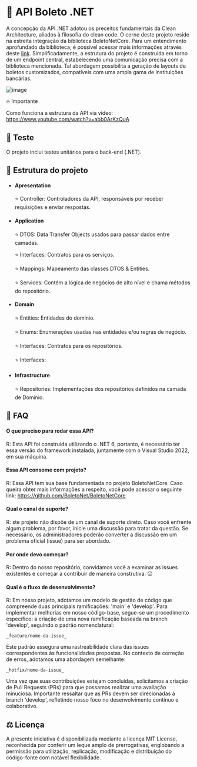 
# 💸 API Boleto .NET

A concepção da API .NET adotou os preceitos fundamentais da Clean Architecture, aliados à filosofia do clean code.
O cerne deste projeto reside na estreita integração da biblioteca BoletoNetCore. Para um entendimento aprofundado da biblioteca, é possível acessar mais informações através deste [link](https://github.com/BoletoNet/BoletoNetCore). Simplificadamente, a estrutura do projeto é construída em torno de um endpoint central, estabelecendo uma comunicação precisa com a biblioteca mencionada. Tal abordagem possibilita a geração de layouts de boletos customizados, compatíveis com uma ampla gama de instituições bancárias.

![image](https://github.com/POS-NET/BoletoAPI/assets/99252640/7c9e722c-5620-4220-a646-070bd8f96f21)

🔥 Importante

Como funciona a estrutura da API via vídeo: https://www.youtube.com/watch?v=abb0ArKzQuA

## 🧪 Teste

O projeto inclui testes unitários para o back-end (.NET).


## 📁 Estrutura do projeto
- #### Apresentation  

  ⭐ Controller: Controladores da API, responsáveis por receber requisições e enviar respostas.

- #### Application

  ⭐ DTOS: Data Transfer Objects usados para passar dados entre camadas.
  
  ⭐ Interfaces: Contratos para os serviços.
         
  ⭐ Mappings: Mapeamento das classes DTOS & Entities.
   
  ⭐ Services: Contém a lógica de negócios de alto nível e chama métodos do repositório.

- #### Domain
   ⭐ Entities: Entidades do domínio.
     
   ⭐ Enums: Enumerações usadas nas entidades e/ou regras de negócio.

   ⭐ Interfaces: Contratos para os repositórios.

   ⭐ Interfaces:

- #### Infrastructure
    ⭐ Repositories: Implementações dos repositórios definidos na camada de Domínio.

## 🤔 FAQ

#### O que preciso para rodar essa API?
R: Esta API foi construída utilizando o .NET 6, portanto, é necessário ter essa versão do framework instalada, juntamente com o Visual Studio 2022, em sua máquina.

#### Essa API consome com projeto?
R: Essa API tem sua base fundamentada no projeto BoletoNetCore. Caso queira obter mais informações a respeito, você pode acessar o seguinte link: https://github.com/BoletoNet/BoletoNetCore

#### Qual o canal de suporte?
R: ste projeto não dispõe de um canal de suporte direto. Caso você enfrente algum problema, por favor, inicie uma discussão para tratar da questão. Se necessário, os administradores poderão converter a discussão em um problema oficial (issue) para ser abordado.

#### Por onde devo começar?
R: Dentro do nosso repositório, convidamos você a examinar as issues existentes e começar a contribuir de maneira construtiva. 😉

#### Qual é o fluxo de desenvolvimento?
R: Em nosso projeto, adotamos um modelo de gestão de código que compreende duas principais ramificações: 'main' e 'develop'. Para implementar melhorias em nosso código-base, segue-se um procedimento específico: a criação de uma nova ramificação baseada na branch 'develop', seguindo o padrão nomenclatural:
```
_feature/nome-da-issue_
```

Este padrão assegura uma rastreabilidade clara das issues correspondentes às funcionalidades propostas. No contexto de correção de erros, adotamos uma abordagem semelhante:

```
_hotfix/nome-da-issue_
```

Uma vez que suas contribuições estejam concluídas, solicitamos a criação de Pull Requests (PRs) para que possamos realizar uma avaliação minuciosa. Importante ressaltar que as PRs devem ser direcionadas à branch 'develop', refletindo nosso foco no desenvolvimento contínuo e colaborativo.

## ⚖️ Licença

A presente iniciativa é disponibilizada mediante a licença MIT License, reconhecida por conferir um leque amplo de prerrogativas, englobando a permissão para utilização, replicação, modificação e distribuição do código-fonte com notável flexibilidade.

